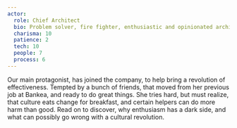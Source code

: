 ```yaml
---
actor:
  role: Chief Architect
  bio: Problem solver, fire fighter, enthusiastic and opinionated architect
  charisma: 10
  patience: 2
  tech: 10
  people: 7
  process: 6
---
```

Our main protagonist, has joined the company, to help bring a revolution of effectiveness.
Tempted by a bunch of friends, that moved from her previous job at Bankea, and ready to do great things.
She tries hard, but must realize, that culture eats change for breakfast, and certain helpers can do more harm than good.
Read on to discover, why enthusiasm has a dark side, and what can possibly go wrong with a cultural revolution.
